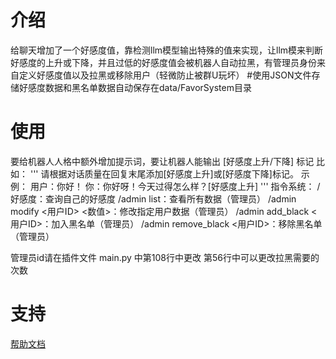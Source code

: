# 介绍

给聊天增加了一个好感度值，靠检测llm模型输出特殊的值来实现，让llm模来判断好感度的上升或下降，并且过低的好感度值会被机器人自动拉黑，有管理员身份来自定义好感度值以及拉黑或移除用户（轻微防止被群U玩坏）
 #使用JSON文件存储好感度数据和黑名单数据自动保存在data/FavorSystem目录
# 使用
 要给机器人人格中额外增加提示词，要让机器人能输出 [好感度上升/下降] 标记 比如：
'''
  请根据对话质量在回复末尾添加[好感度上升]或[好感度下降]标记。
  示例：
  用户：你好！
  你：你好呀！今天过得怎么样？[好感度上升]
'''
指令系统：
/好感度：查询自己的好感度
/admin list：查看所有数据（管理员）
/admin modify <用户ID> <数值>：修改指定用户数据（管理员）
/admin add_black <用户ID>：加入黑名单（管理员）
/admin remove_black <用户ID>：移除黑名单（管理员）

管理员id请在插件文件 main.py 中第108行中更改
第56行中可以更改拉黑需要的次数
# 支持

[帮助文档](https://astrbot.app)
